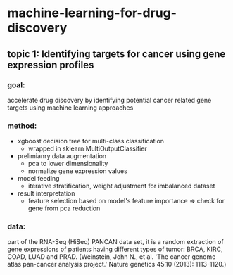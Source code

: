 # machine-learning-for-drug-discovery

## topic 1: Identifying targets for cancer using gene expression profiles 

### goal: 
accelerate drug discovery by identifying potential cancer related gene targets using machine learning approaches

### method:
- xgboost decision tree for multi-class classification
  - wrapped in sklearn MultiOutputClassifier
- prelimianry data augmentation
  - pca to lower dimensionality
  - normalize gene expression values
- model feeding
  - iterative stratification, weight adjustment for imbalanced dataset
- result interpretation
  - feature selection based on model's feature importance => check for gene from pca reduction

### data:
part of the RNA-Seq (HiSeq) PANCAN data set, it is a random extraction of gene expressions of patients having different types of tumor: BRCA, KIRC, COAD, LUAD and PRAD. (Weinstein, John N., et al. 'The cancer genome atlas pan-cancer analysis project.' Nature genetics 45.10 (2013): 1113-1120.)


